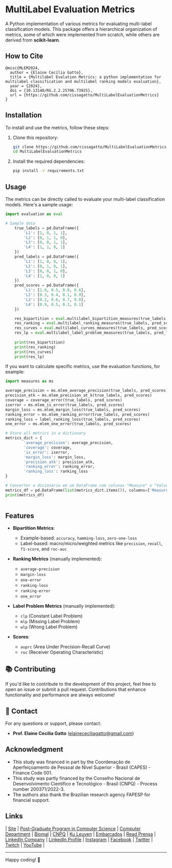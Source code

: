 # MultiLabel Evaluation Metrics

A Python implementation of various metrics for evaluating multi-label classification models. This package offers a hierarchical organization of metrics, some of which were implemented from scratch, while others are derived from **scikit-learn**.

## How to Cite

```plaintext
@misc{MLEM2024,
  author = {Elaine Cecília Gatto},
  title = {Multilabel Evalation Metrics: a python implementation for multilabel classification and multilabel ranking models evaluation},  
  year = {2024},  
  doi = {10.13140/RG.2.2.25706.73925},
  url = {https://github.com/cissagatto/MultiLabelEvaluationMetrics}
}
```

## Installation

To install and use the metrics, follow these steps:

1. Clone this repository:
   ```bash
   git clone https://github.com/cissagatto/MultiLabelEvaluationMetrics.git
   cd MultiLabelEvaluationMetrics
   ```

2. Install the required dependencies:
   ```bash
   pip install -r requirements.txt
   ```

## Usage

The metrics can be directly called to evaluate your multi-label classification models. Here's a sample usage:

```python
import evaluation as eval

# Sample data
    true_labels = pd.DataFrame({
        'L1': [1, 0, 1, 1],
        'L2': [0, 1, 1, 0],
        'L3': [0, 0, 1, 1],
        'L4': [1, 1, 0, 1]
    })
    pred_labels = pd.DataFrame({
        'L1': [1, 0, 0, 1],
        'L2': [0, 1, 0, 1],
        'L3': [0, 0, 1, 0],
        'L4': [1, 0, 0, 1]
    })
    pred_scores = pd.DataFrame({
        'L1': [1.0, 0.5, 0.0, 0.6],
        'L2': [0.3, 0.4, 0.1, 0.9],
        'L3': [0.2, 0.6, 0.7, 0.8],
        'L4': [0.9, 0.5, 0.3, 0.1]
    })

    res_bipartition = eval.multilabel_bipartition_measures(true_labels, pred_labels)   
    res_ranking = eval.multilabel_ranking_measures(true_labels, pred_scores)
    res_curves = eval.multilabel_curves_measures(true_labels, pred_scores)
    res_lp = eval.multilabel_label_problem_measures(true_labels, pred_labels)
    
    print(res_bipartition)
    print(res_ranking)
    print(res_curves)
    print(res_lp)
```

If you want to calculate specific metrics, use the evaluation functions, for example:

```python
import measures as ms

average_precision = ms.mlem_average_precision(true_labels, pred_scores)
precision_atk = ms.mlem_precision_at_k(true_labels, pred_scores)
coverage = coverage_error(true_labels, pred_scores)
iserror = ms.mlem_is_error(true_labels, pred_scores)
margin_loss = ms.mlem_margin_loss(true_labels, pred_scores)       
ranking_error = ms.mlem_ranking_error(true_labels, pred_scores)       
ranking_loss = label_ranking_loss(true_labels, pred_scores)
one_error = ms.mlem_one_error(true_labels, pred_scores)

# Store all metrics in a dictionary
metrics_dict = {
        'average_precision': average_precision,
        'coverage': coverage,
        'is_error': iserror,
        'margin_loss': margin_loss,
        'precision_atk': precision_atk,
        'ranking_error': ranking_error,
        'ranking_loss': ranking_loss    
}

# Converter o dicionário em um DataFrame com colunas "Measure" e "Value"
metrics_df = pd.DataFrame(list(metrics_dict.items()), columns=['Measure', 'Value'])
print(metrics_df)
   
```

## Features

- **Bipartition Metrics**:
  - Example-based: `accuracy`, `hamming-loss`, `zero-one-loss`
  - Label-based: macro/micro/weighted metrics like `precision`, `recall`, `f1-score`, and `roc-auc`
  
- **Ranking Metrics** (manually implemented):
  - `average-precision`
  - `margin-loss`
  - `one-error`
  - `ranking-loss`
  - `ranking-error`
  - `one_error`
  
- **Label Problem Metrics** (manually implemented):
  - `clp` (Constant Label Problem)
  - `mlp` (Missing Label Problem)
  - `wlp` (Wrong Label Problem)

- **Scores**:
  - `auprc` (Area Under Precision-Recall Curve)
  - `roc` (Receiver Operating Characteristic)

## 📚 **Contributing**

If you'd like to contribute to the development of this project, feel free to open an issue or submit a pull request. Contributions that enhance functionality and performance are always welcome!

## 📧 **Contact**

For any questions or support, please contact:
- **Prof. Elaine Cecilia Gatto** (elainececiliagatto@gmail.com)

## Acknowledgment

- This study was financed in part by the Coordenação de Aperfeiçoamento de Pessoal de Nível Superior - Brasil (CAPES) - Finance Code 001.
- This study was partly financed by the Conselho Nacional de Desenvolvimento Científico e Tecnológico - Brasil (CNPQ) - Process number 200371/2022-3.
- The authors also thank the Brazilian research agency FAPESP for financial support.

## Links

| [Site](https://sites.google.com/view/professor-cissa-gatto) | [Post-Graduate Program in Computer Science](http://ppgcc.dc.ufscar.br/pt-br) | [Computer Department](https://site.dc.ufscar.br/) | [Biomal](http://www.biomal.ufscar.br/) | [CNPQ](https://www.gov.br/cnpq/pt-br) | [Ku Leuven](https://kulak.kuleuven.be/) | [Embarcados](https://www.embarcados.com.br/author/cissa/) | [Read Prensa](https://prensa.li/@cissa.gatto/) | [LinkedIn Company](https://www.linkedin.com/company/27241216) | [LinkedIn Profile](https://www.linkedin.com/in/elainececiliagatto/) | [Instagram](https://www.instagram.com/cissagatto) | [Facebook](https://www.facebook.com/cissagatto) | [Twitter](https://twitter.com/cissagatto) | [Twitch](https://www.twitch.tv/cissagatto) | [YouTube](https://www.youtube.com/CissaGatto) |

---

Happy coding! 🚀

